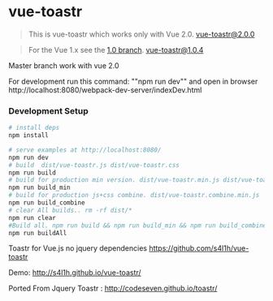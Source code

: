 # vue-toastr

> This is vue-toastr which works only with Vue 2.0. vue-toastr@2.0.0

> For the Vue 1.x see the [1.0 branch](https://github.com/s4l1h/vue-toastr/tree/1.0). vue-toastr@1.0.4

Master branch work with vue 2.0

For development run this command: ""npm run dev"" and open in browser http://localhost:8080/webpack-dev-server/indexDev.html


### Development Setup

``` bash
# install deps
npm install

# serve examples at http://localhost:8080/
npm run dev
# build  dist/vue-toastr.js dist/vue-toastr.css
npm run build
# build for production min version. dist/vue-toastr.min.js dist/vue-toastr.min.css
npm run build_min
# build for production js+css combine. dist/vue-toastr.combine.min.js
npm run build_combine
# clear All builds.. rm -rf dist/*
npm run clear
#Build all. npm run build && npm run build_min && npm run build_combine
npm run buildAll
```

Toastr for Vue.js no jquery dependencies https://github.com/s4l1h/vue-toastr

Demo: http://s4l1h.github.io/vue-toastr/


Ported From Jquery Toastr : http://codeseven.github.io/toastr/


